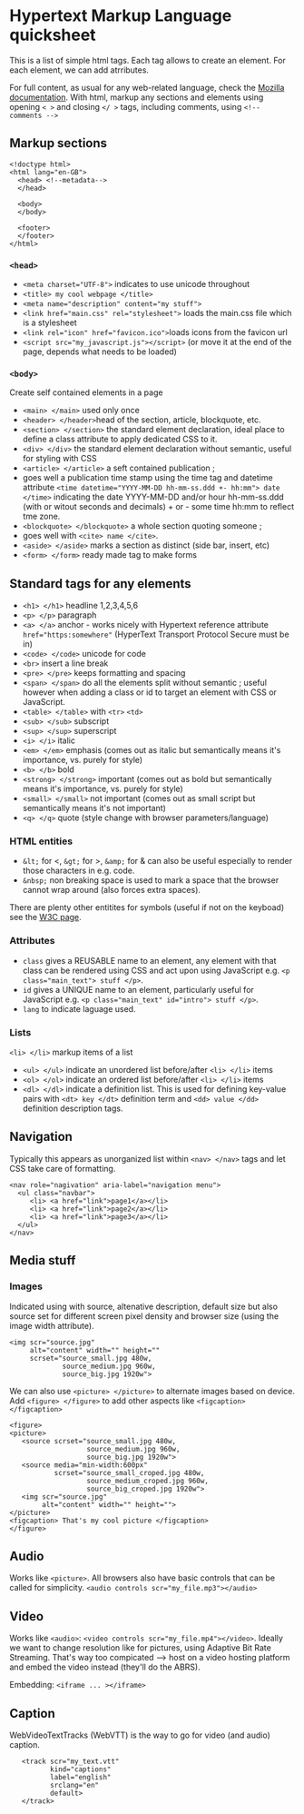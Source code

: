 # Hypertext Markup Language quicksheet

This is a list of simple html tags. Each tag allows to create an element. For each element, we can add atrributes.

For full content, as usual for any web-related language, check the [Mozilla documentation](https://developer.mozilla.org/en-US/docs/Web/HTML). With html, markup any sections and elements using opening `< >` and closing `</ >` tags, including comments, using `<!-- comments -->`

## Markup sections

```html5
<!doctype html>
<html lang="en-GB">
  <head> <!--metadata-->
  </head>

  <body>
  </body>

  <footer>
  </footer>
</html>
```

### `<head>`

- `<meta charset="UTF-8">` indicates to use unicode throughout
- `<title> my cool webpage </title>`
- `<meta name="description" content="my stuff">`
- `<link href="main.css" rel="stylesheet">` loads the main.css file which is a stylesheet
- `<link rel="icon" href="favicon.ico">`loads icons from the favicon url
- `<script src="my_javascript.js"></script>` (or move it at the end of the page, depends what needs to be loaded)


### `<body>`

Create self contained elements in a page

- `<main> </main>` used only once
- `<header> </header>`head of the section, article, blockquote, etc.
- `<section> </section>` the standard element declaration, ideal place to define a class attribute to apply dedicated CSS to it.
- `<div> </div>` the standard element declaration without semantic, useful for styling with CSS
- `<article> </article>` a seft contained publication ;
- goes well a publication time stamp using the time tag and datetime attribute `<time datetime="YYYY-MM-DD hh-mm-ss.ddd +- hh:mm"> date </time>` indicating the date YYYY-MM-DD and/or hour hh-mm-ss.ddd (with or witout seconds and decimals) + or - some time hh:mm to reflect tme zone.
- `<blockquote> </blockquote>` a whole section quoting someone ;
- goes well with `<cite> name </cite>`.
- `<aside> </aside>` marks a section as distinct (side bar, insert, etc)
- `<form> </form>` ready made tag to make forms

## Standard tags for any elements

- `<h1> </h1>` headline 1,2,3,4,5,6
- `<p> </p>` paragraph
- `<a> </a>` anchor - works nicely with Hypertext reference attribute `href="https:somewhere"` (HyperText Transport Protocol Secure must be in)
- `<code> </code>` unicode for code
- `<br>` insert a line break
- `<pre> </pre>` keeps formatting and spacing
- `<span> </span>` do all the elements split without semantic ; useful however when adding a class or id to target an element with CSS or JavaScript.
- `<table> </table>` with `<tr>` `<td>`
- `<sub> </sub>` subscript
- `<sup> </sup>` superscript
- `<i> </i>` italic
- `<em> </em>` emphasis (comes out as italic but semantically means it's importance, vs. purely for style)
- `<b> </b>` bold
- `<strong> </strong>` important (comes out as bold but semantically means it's importance, vs. purely for style)
- `<small> </small>` not important (comes out as small script but semantically means it's not important)
- `<q> </q>` quote (style change with browser parameters/language)


### HTML entities

- `&lt;` for <, `&gt;` for >, `&amp;` for & can also be useful especially to render those characters in e.g. code.
- `&nbsp;` non breaking space is used to mark a space that the browser cannot wrap around (also forces extra spaces).

There are plenty other entitites for symbols (useful if not on the keyboad) see the [W3C page](https://dev.w3.org/html5/html-author/charref).

### Attributes

- `class` gives a REUSABLE name to an element, any element with that class can be rendered using CSS and act upon using JavaScript e.g. `<p class="main_text"> stuff </p>`.
- `id` gives a UNIQUE name to an element, particularly useful for JavaScript e.g. `<p class="main_text" id="intro"> stuff </p>`.
- `lang` to indicate laguage used.


### Lists

`<li> </li>` markup items of a list
- `<ul> </ul>` indicate an unordered list before/after `<li> </li>` items
- `<ol> </ol>` indicate an ordered list before/after `<li> </li>` items
- `<dl> </dl>` indicate a definition list. This is used for defining key-value pairs with `<dt> key </dt>` definition term and `<dd> value </dd>` definition description tags.

## Navigation

Typically this appears as unorganized list within `<nav> </nav>` tags and let CSS take care of formatting.
```html5
<nav role="nagivation" aria-label="navigation menu">
  <ul class="navbar">
     <li> <a href="link">page1</a></li>
     <li> <a href="link">page2</a></li>
     <li> <a href="link">page3</a></li>
  </ul>
</nav>
```

## Media stuff

### Images

 Indicated using with source, altenative description, default size but also source set for different screen pixel density and browser size (using the image width attribute).

```html5
<img scr="source.jpg"
     alt="content" width="" height=""
     scrset="source_small.jpg 480w,
             source_medium.jpg 960w,
             source_big.jpg 1920w">
```
We can also use `<picture> </picture>` to alternate images based on device. Add `<figure> </figure>` to add other aspects like `<figcaption> </figcaption>`

```html5
<figure>
<picture>
   <source scrset="source_small.jpg 480w,
                   source_medium.jpg 960w,
                   source_big.jpg 1920w">
   <source media="min-width:600px"
           scrset="source_small_croped.jpg 480w,
                   source_medium_croped.jpg 960w,
                   source_big_croped.jpg 1920w">
   <img scr="source.jpg"
        alt="content" width="" height="">
</picture>
<figcaption> That's my cool picture </figcaption>
</figure>
```

## Audio

Works like `<picture>`.  All browsers also have basic controls that can be called for simplicity.
`<audio controls scr="my_file.mp3"></audio>`

## Video

Works like `<audio>`: `<video controls scr="my_file.mp4"></video>`. Ideally we want to change resolution like for pictures, using Adaptive Bit Rate Streaming. That's way too compicated --> host on a video hosting platform and embed the video instead (they'll do the ABRS).

Embedding: `<iframe ... ></iframe>`

## Caption

WebVideoTextTracks (WebVTT) is the way to go for video (and audio) caption.
```html5
   <track scr="my_text.vtt"
          kind="captions"
          label="english"
          srclang="en"
          default>
   </track>
```

